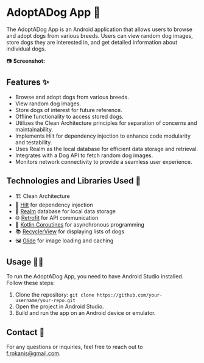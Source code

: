 # AdoptADog App 🐶

The AdoptADog App is an Android application that allows users to browse and adopt dogs from various breeds. Users can view random dog images, store dogs they are interested in, and get detailed information about individual dogs.

📷 **Screenshot:**


## Features ✨

- Browse and adopt dogs from various breeds.
- View random dog images.
- Store dogs of interest for future reference.
- Offline functionality to access stored dogs.
- Utilizes the Clean Architecture principles for separation of concerns and maintainability.
- Implements Hilt for dependency injection to enhance code modularity and testability.
- Uses Realm as the local database for efficient data storage and retrieval.
- Integrates with a Dog API to fetch random dog images.
- Monitors network connectivity to provide a seamless user experience.

## Technologies and Libraries Used 🚀

- 🏗️ Clean Architecture
- 🔗 [Hilt](https://dagger.dev/hilt/) for dependency injection
- 💾 [Realm](https://realm.io/) database for local data storage
- 🌐 [Retrofit](https://square.github.io/retrofit/) for API communication
- 🌈 [Kotlin Coroutines](https://kotlinlang.org/docs/coroutines) for asynchronous programming
- 📚 [RecyclerView](https://developer.android.com/jetpack/androidx/releases/recyclerview) for displaying lists of dogs
- 🖼️ [Glide](https://github.com/bumptech/glide) for image loading and caching

## Usage 👩‍💻

To run the AdoptADog App, you need to have Android Studio installed. Follow these steps:

1. Clone the repository: `git clone https://github.com/your-username/your-repo.git`
2. Open the project in Android Studio.
3. Build and run the app on an Android device or emulator.

## Contact 📧

For any questions or inquiries, feel free to reach out to [f.rokanis@gmail.com](mailto:f.rokanis@gmail.com).

